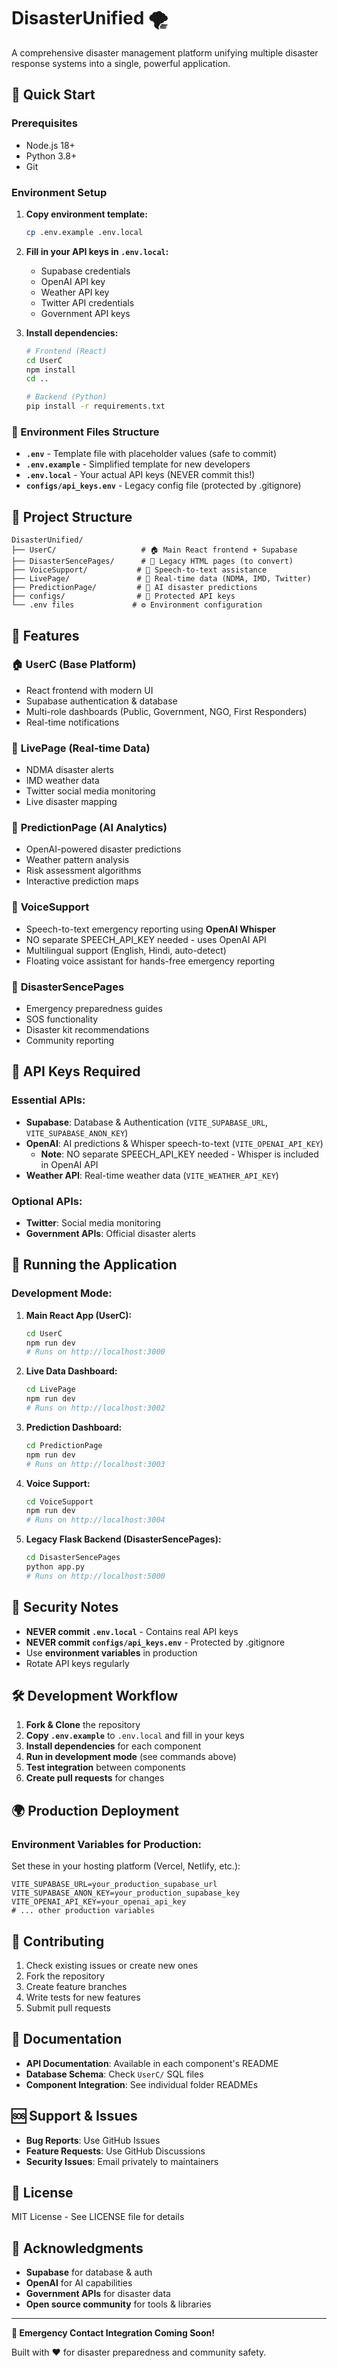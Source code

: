 # DisasterUnified 🌪️

A comprehensive disaster management platform unifying multiple disaster response systems into a single, powerful application.

## 🚀 Quick Start

### Prerequisites
- Node.js 18+ 
- Python 3.8+
- Git

### Environment Setup

1. **Copy environment template:**
   ```bash
   cp .env.example .env.local
   ```

2. **Fill in your API keys in `.env.local`:**
   - Supabase credentials
   - OpenAI API key
   - Weather API key
   - Twitter API credentials
   - Government API keys

3. **Install dependencies:**
   ```bash
   # Frontend (React)
   cd UserC
   npm install
   cd ..
   
   # Backend (Python)
   pip install -r requirements.txt
   ```

### 🔧 Environment Files Structure

- **`.env`** - Template file with placeholder values (safe to commit)
- **`.env.example`** - Simplified template for new developers 
- **`.env.local`** - Your actual API keys (NEVER commit this!)
- **`configs/api_keys.env`** - Legacy config file (protected by .gitignore)

## 📁 Project Structure

```
DisasterUnified/
├── UserC/                   # 🏠 Main React frontend + Supabase
├── DisasterSencePages/      # 📄 Legacy HTML pages (to convert)
├── VoiceSupport/           # 🎤 Speech-to-text assistance
├── LivePage/               # 📡 Real-time data (NDMA, IMD, Twitter)
├── PredictionPage/         # 🤖 AI disaster predictions
├── configs/                # 🔐 Protected API keys
└── .env files             # ⚙️ Environment configuration
```

## 🌟 Features

### 🏠 **UserC (Base Platform)**
- React frontend with modern UI
- Supabase authentication & database
- Multi-role dashboards (Public, Government, NGO, First Responders)
- Real-time notifications

### 📡 **LivePage (Real-time Data)**
- NDMA disaster alerts
- IMD weather data
- Twitter social media monitoring
- Live disaster mapping

### 🤖 **PredictionPage (AI Analytics)**
- OpenAI-powered disaster predictions
- Weather pattern analysis
- Risk assessment algorithms
- Interactive prediction maps

### 🎤 **VoiceSupport**
- Speech-to-text emergency reporting using **OpenAI Whisper**
- NO separate SPEECH_API_KEY needed - uses OpenAI API
- Multilingual support (English, Hindi, auto-detect)
- Floating voice assistant for hands-free emergency reporting

### 📄 **DisasterSencePages**
- Emergency preparedness guides
- SOS functionality
- Disaster kit recommendations
- Community reporting

## 🔑 API Keys Required

### Essential APIs:
- **Supabase**: Database & Authentication (`VITE_SUPABASE_URL`, `VITE_SUPABASE_ANON_KEY`)
- **OpenAI**: AI predictions & Whisper speech-to-text (`VITE_OPENAI_API_KEY`)
  - **Note**: NO separate SPEECH_API_KEY needed - Whisper is included in OpenAI API
- **Weather API**: Real-time weather data (`VITE_WEATHER_API_KEY`)

### Optional APIs:
- **Twitter**: Social media monitoring
- **Government APIs**: Official disaster alerts

## 🚀 Running the Application

### Development Mode:

1. **Main React App (UserC):**
   ```bash
   cd UserC
   npm run dev
   # Runs on http://localhost:3000
   ```

2. **Live Data Dashboard:**
   ```bash
   cd LivePage
   npm run dev
   # Runs on http://localhost:3002
   ```

3. **Prediction Dashboard:**
   ```bash
   cd PredictionPage
   npm run dev
   # Runs on http://localhost:3003
   ```

4. **Voice Support:**
   ```bash
   cd VoiceSupport
   npm run dev
   # Runs on http://localhost:3004
   ```

5. **Legacy Flask Backend (DisasterSencePages):**
   ```bash
   cd DisasterSencePages
   python app.py
   # Runs on http://localhost:5000
   ```

## 🔐 Security Notes

- **NEVER commit `.env.local`** - Contains real API keys
- **NEVER commit `configs/api_keys.env`** - Protected by .gitignore
- Use **environment variables** in production
- Rotate API keys regularly

## 🛠️ Development Workflow

1. **Fork & Clone** the repository
2. **Copy `.env.example`** to `.env.local` and fill in your keys
3. **Install dependencies** for each component
4. **Run in development mode** (see commands above)
5. **Test integration** between components
6. **Create pull requests** for changes

## 🌍 Production Deployment

### Environment Variables for Production:
Set these in your hosting platform (Vercel, Netlify, etc.):

```env
VITE_SUPABASE_URL=your_production_supabase_url
VITE_SUPABASE_ANON_KEY=your_production_supabase_key
VITE_OPENAI_API_KEY=your_openai_api_key
# ... other production variables
```

## 🤝 Contributing

1. Check existing issues or create new ones
2. Fork the repository
3. Create feature branches
4. Write tests for new features
5. Submit pull requests

## 📖 Documentation

- **API Documentation**: Available in each component's README
- **Database Schema**: Check `UserC/` SQL files
- **Component Integration**: See individual folder READMEs

## 🆘 Support & Issues

- **Bug Reports**: Use GitHub Issues
- **Feature Requests**: Use GitHub Discussions
- **Security Issues**: Email privately to maintainers

## 📄 License

MIT License - See LICENSE file for details

## 🙏 Acknowledgments

- **Supabase** for database & auth
- **OpenAI** for AI capabilities
- **Government APIs** for disaster data
- **Open source community** for tools & libraries

---

**🚨 Emergency Contact Integration Coming Soon!**

Built with ❤️ for disaster preparedness and community safety.